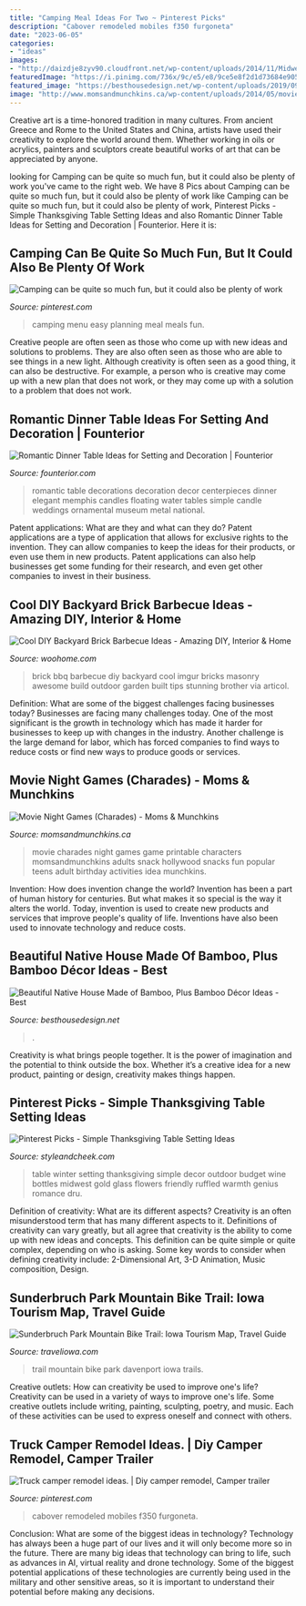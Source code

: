 ```yaml
---
title: "Camping Meal Ideas For Two ~ Pinterest Picks"
description: "Cabover remodeled mobiles f350 furgoneta"
date: "2023-06-05"
categories:
- "ideas"
images:
- "http://daizdje8zyv90.cloudfront.net/wp-content/uploads/2014/11/Midwest-Winter-Wedding-by-Ashley-Dru-Ruffled-Blog.jpg?x56422"
featuredImage: "https://i.pinimg.com/736x/9c/e5/e8/9ce5e8f2d1d73684e905308e091db2f9--rv-menu.jpg"
featured_image: "https://besthousedesign.net/wp-content/uploads/2019/09/native-house-8.jpg"
image: "http://www.momsandmunchkins.ca/wp-content/uploads/2014/05/movie-snack-charades.png"
---
```



Creative art is a time-honored tradition in many cultures. From ancient Greece and Rome to the United States and China, artists have used their creativity to explore the world around them. Whether working in oils or acrylics, painters and sculptors create beautiful works of art that can be appreciated by anyone.

	

		
looking for Camping can be quite so much fun, but it could also be plenty of work you've came to the right web. We have 8 Pics about Camping can be quite so much fun, but it could also be plenty of work like Camping can be quite so much fun, but it could also be plenty of work, Pinterest Picks - Simple Thanksgiving Table Setting Ideas and also Romantic Dinner Table Ideas for Setting and Decoration | Founterior. Here it is:
		
    
## Camping Can Be Quite So Much Fun, But It Could Also Be Plenty Of Work

<img loading=lazy src="https://i.pinimg.com/736x/9c/e5/e8/9ce5e8f2d1d73684e905308e091db2f9--rv-menu.jpg" onerror="this.onerror=null;this.src='https://tse4.mm.bing.net/th?id=OIP.nXh5G3MqAr3BZn5UGrP8FwHaNv&amp;pid=15.1';" alt="Camping can be quite so much fun, but it could also be plenty of work">

_Source: pinterest.com_

>camping menu easy planning meal meals fun. 

	

Creative people are often seen as those who come up with new ideas and solutions to problems. They are also often seen as those who are able to see things in a new light. Although creativity is often seen as a good thing, it can also be destructive. For example, a person who is creative may come up with a new plan that does not work, or they may come up with a solution to a problem that does not work.

    
## Romantic Dinner Table Ideas For Setting And Decoration | Founterior

<img loading=lazy src="http://founterior.com/wp-content/uploads/2014/11/Romantic-table-decoration-3-with-floating-candles-in-water.jpg" onerror="this.onerror=null;this.src='https://tse1.mm.bing.net/th?id=OIP.1emOrw9UmWKESvzJLv_dVQAAAA&amp;pid=15.1';" alt="Romantic Dinner Table Ideas for Setting and Decoration | Founterior">

_Source: founterior.com_

>romantic table decorations decoration decor centerpieces dinner elegant memphis candles floating water tables simple candle weddings ornamental museum metal national. 

	

Patent applications: What are they and what can they do?
Patent applications are a type of application that allows for exclusive rights to the invention. They can allow companies to keep the ideas for their products, or even use them in new products. Patent applications can also help businesses get some funding for their research, and even get other companies to invest in their business.

    
## Cool DIY Backyard Brick Barbecue Ideas - Amazing DIY, Interior &amp; Home

<img loading=lazy src="https://www.woohome.com/wp-content/uploads/2016/02/brick-barbecue-tips-10-1.jpg" onerror="this.onerror=null;this.src='https://tse3.mm.bing.net/th?id=OIP.HKiAvF7dR7WWB2mcejf30AHaJ4&amp;pid=15.1';" alt="Cool DIY Backyard Brick Barbecue Ideas - Amazing DIY, Interior &amp; Home">

_Source: woohome.com_

>brick bbq barbecue diy backyard cool imgur bricks masonry awesome build outdoor garden built tips stunning brother via articol. 

	

Definition: What are some of the biggest challenges facing businesses today?
Businesses are facing many challenges today. One of the most significant is the growth in technology which has made it harder for businesses to keep up with changes in the industry. Another challenge is the large demand for labor, which has forced companies to find ways to reduce costs or find new ways to produce goods or services.

    
## Movie Night Games (Charades) - Moms &amp; Munchkins

<img loading=lazy src="http://www.momsandmunchkins.ca/wp-content/uploads/2014/05/movie-snack-charades.png" onerror="this.onerror=null;this.src='https://tse3.mm.bing.net/th?id=OIP.drV9SKtAmCTIy6Qc_m18gQAAAA&amp;pid=15.1';" alt="Movie Night Games (Charades) - Moms &amp; Munchkins">

_Source: momsandmunchkins.ca_

>movie charades night games game printable characters momsandmunchkins adults snack hollywood snacks fun popular teens adult birthday activities idea munchkins. 

	

Invention: How does invention change the world?
Invention has been a part of human history for centuries. But what makes it so special is the way it alters the world. Today, invention is used to create new products and services that improve people's quality of life. Inventions have also been used to innovate technology and reduce costs.

    
## Beautiful Native House Made Of Bamboo, Plus Bamboo Décor Ideas - Best

<img loading=lazy src="https://besthousedesign.net/wp-content/uploads/2019/09/native-house-8.jpg" onerror="this.onerror=null;this.src='https://tse2.mm.bing.net/th?id=OIP.zLu6Q1OnGeKpAqkXPDry7gHaJ4&amp;pid=15.1';" alt="Beautiful Native House Made of Bamboo, Plus Bamboo Décor Ideas - Best">

_Source: besthousedesign.net_

>. 

	

Creativity is what brings people together. It is the power of imagination and the potential to think outside the box. Whether it’s a creative idea for a new product, painting or design, creativity makes things happen.

    
## Pinterest Picks - Simple Thanksgiving Table Setting Ideas

<img loading=lazy src="http://daizdje8zyv90.cloudfront.net/wp-content/uploads/2014/11/Midwest-Winter-Wedding-by-Ashley-Dru-Ruffled-Blog.jpg?x56422" onerror="this.onerror=null;this.src='https://tse2.mm.bing.net/th?id=OIP.11TYi3rLslAtnUlfPkW7eQHaLH&amp;pid=15.1';" alt="Pinterest Picks - Simple Thanksgiving Table Setting Ideas">

_Source: styleandcheek.com_

>table winter setting thanksgiving simple decor outdoor budget wine bottles midwest gold glass flowers friendly ruffled warmth genius romance dru. 

	

Definition of creativity: What are its different aspects?
Creativity is an often misunderstood term that has many different aspects to it. Definitions of creativity can vary greatly, but all agree that creativity is the ability to come up with new ideas and concepts. This definition can be quite simple or quite complex, depending on who is asking. Some key words to consider when defining creativity include: 2-Dimensional Art, 3-D Animation, Music composition, Design.

    
## Sunderbruch Park Mountain Bike Trail: Iowa Tourism Map, Travel Guide

<img loading=lazy src="https://www.traveliowa.com/userdocs/biketrail/Sunderbruch_2_Davenport.jpg" onerror="this.onerror=null;this.src='https://tse3.mm.bing.net/th?id=OIP.uaXHCRQhiniDDCWGCBYCtAHaLG&amp;pid=15.1';" alt="Sunderbruch Park Mountain Bike Trail: Iowa Tourism Map, Travel Guide">

_Source: traveliowa.com_

>trail mountain bike park davenport iowa trails. 

	

Creative outlets: How can creativity be used to improve one's life?
Creativity can be used in a variety of ways to improve one's life. Some creative outlets include writing, painting, sculpting, poetry, and music. Each of these activities can be used to express oneself and connect with others.

    
## Truck Camper Remodel Ideas. | Diy Camper Remodel, Camper Trailer

<img loading=lazy src="https://i.pinimg.com/736x/a3/69/04/a36904397509885f85a94781291be4ba.jpg" onerror="this.onerror=null;this.src='https://tse4.mm.bing.net/th?id=OIP.KLu8M64cVzRRNM0i68aPzgHaJ3&amp;pid=15.1';" alt="Truck camper remodel ideas. | Diy camper remodel, Camper trailer">

_Source: pinterest.com_

>cabover remodeled mobiles f350 furgoneta. 

	

Conclusion: What are some of the biggest ideas in technology?
Technology has always been a huge part of our lives and it will only become more so in the future. There are many big ideas that technology can bring to life, such as advances in AI, virtual reality and drone technology. Some of the biggest potential applications of these technologies are currently being used in the military and other sensitive areas, so it is important to understand their potential before making any decisions.

